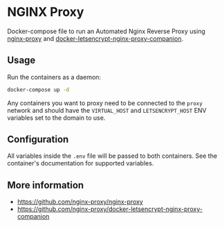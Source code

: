 # NGINX Proxy

Docker-compose file to run an Automated Nginx Reverse Proxy using [nginx-proxy](https://github.com/nginx-proxy/nginx-proxy) and [docker-letsencrypt-nginx-proxy-companion](https://github.com/nginx-proxy/docker-letsencrypt-nginx-proxy-companion).

## Usage

Run the containers as a daemon:

```bash
docker-compose up -d
```

Any containers you want to proxy need to be connected to the `proxy` network and should have the `VIRTUAL_HOST` and `LETSENCRYPT_HOST` ENV variables set to the domain to use.

## Configuration
All variables inside the `.env` file will be passed to both containers. See the container's documentation for supported variables.

## More information
- https://github.com/nginx-proxy/nginx-proxy
- https://github.com/nginx-proxy/docker-letsencrypt-nginx-proxy-companion
